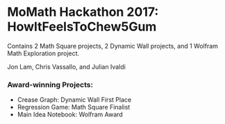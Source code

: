 # MoMath Hackathon 2017: HowItFeelsToChew5Gum
Contains 2 Math Square projects, 2 Dynamic Wall projects, and 1 Wolfram Math Exploration project.

Jon Lam, Chris Vassallo, and Julian Ivaldi

### Award-winning Projects:
- Crease Graph: Dynamic Wall First Place
- Regression Game: Math Square Finalist
- Main Idea Notebook: Wolfram Award
